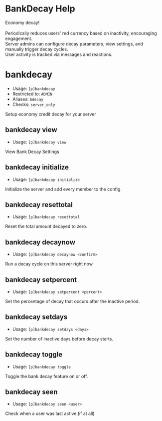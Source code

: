 # BankDecay Help

Economy decay!<br/><br/>Periodically reduces users' red currency based on inactivity, encouraging engagement.<br/>Server admins can configure decay parameters, view settings, and manually trigger decay cycles.<br/>User activity is tracked via messages and reactions.

# bankdecay

- Usage: `[p]bankdecay `
- Restricted to: `ADMIN`
- Aliases: `bdecay`
- Checks: `server_only`

Setup economy credit decay for your server

## bankdecay view

- Usage: `[p]bankdecay view `

View Bank Decay Settings

## bankdecay initialize

- Usage: `[p]bankdecay initialize `

Initialize the server and add every member to the config.

## bankdecay resettotal

- Usage: `[p]bankdecay resettotal `

Reset the total amount decayed to zero.

## bankdecay decaynow

- Usage: `[p]bankdecay decaynow <confirm> `

Run a decay cycle on this server right now

## bankdecay setpercent

- Usage: `[p]bankdecay setpercent <percent> `

Set the percentage of decay that occurs after the inactive period.

## bankdecay setdays

- Usage: `[p]bankdecay setdays <days> `

Set the number of inactive days before decay starts.

## bankdecay toggle

- Usage: `[p]bankdecay toggle `

Toggle the bank decay feature on or off.

## bankdecay seen

- Usage: `[p]bankdecay seen <user> `

Check when a user was last active (if at all)
